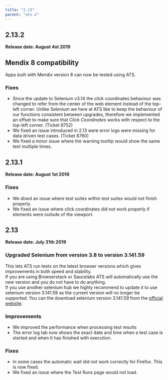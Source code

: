 ```yaml
---
title: "2.13"
parent: "ats-2"
---
```


## 2.13.2

**Release date: August 4st 2019**

## Mendix 8 compatibility

Apps built with Mendix version 8 can now be tested using ATS.

### Fixes

* Since the update to Selenium v3.14 the click coordinates behaviour was changed to refer from the center of the web element instead of the top-left corner. Unlike Selenium we here at ATS like to keep the behaviour of our functions consistent between upgrades, therefore we implemented an offset to make sure that *Click Coordinates* works with respect to the top-left corner. (Ticket 8752)
* We fixed an issue introduced in 2.13 were error logs were missing for data driven test cases. (Ticket 8760)
* We fixed a minor issue where the warning tooltip would show the same text multiple times.


## 2.13.1

**Release date: August 1st 2019**

### Fixes

* We dixed an issue where test suites within test suites would not finish properly.
* We fixed an issue where click coordinates did not work properly if elements were outisde of the viewport.

## 2.13

**Release date: July 31th 2019**

### Upgraded Selenium from version 3.8 to version 3.141.59

This lets ATS run testx on the latest browser versions which gives improvements in both speed and stability.  
If you are using Browserstack or Saucelabs ATS will automatically use the new version and you do not have to do anything.  
If you use another selenium hub we highly recommend to update it to use selenium version 3.141.59 as the current version will no longer be supported. You can the download selenium version 3.141.59 from the [official website](https://www.seleniumhq.org/download/).


### Improvements

* We improved the performance when processing test results
* The error log tab now shows the exact date and time when a test case is started and when it has finished with execution.


### Fixes

* In some cases the automatic wait did not work correctly for Firefox. This is now fixed.
* We fixed an issue where the Test Runs page would not load.
